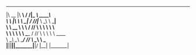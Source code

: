  ________  ________          ___ _________  ________     
|\   __  \|\   ____\        /  /|\___   ___\\   ____\    
\ \  \|\  \ \  \___|       /  //\|___ \  \_\ \  \___|    
 \ \   __  \ \  \         /  //      \ \  \ \ \  \       
  \ \  \ \  \ \  \____   /  //        \ \  \ \ \  \____  
   \ \__\ \__\ \_______\/_ //          \ \__\ \ \_______\
    \|__|\|__|\|_______|__|/            \|__|  \|_______|
                                                         
                                                         
                                                         